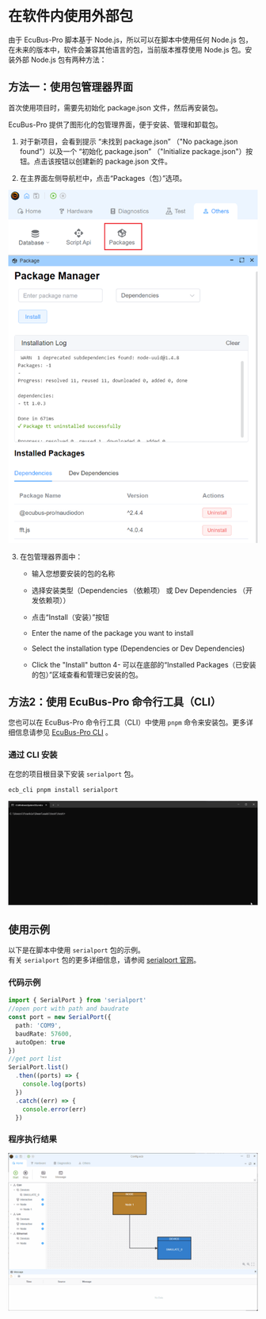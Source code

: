 # 在软件内使用外部包

由于 EcuBus-Pro 脚本基于 Node.js，所以可以在脚本中使用任何 Node.js 包，在未来的版本中，软件会兼容其他语言的包，当前版本推荐使用 Node.js 包。安装外部 Node.js 包有两种方法：

## 方法一：使用包管理器界面

首次使用项目时，需要先初始化 package.json 文件，然后再安装包。

EcuBus-Pro 提供了图形化的包管理界面，便于安装、管理和卸载包。

1. 对于新项目，会看到提示  “未找到 package.json” （"No package.json found"）以及一个 “初始化 package.json” （"Initialize package.json"）按钮。点击该按钮以创建新的 package.json 文件。

2. 在主界面左侧导航栏中，点击“Packages（包）”选项。

![Package Manager](package.png)

3. 在包管理器界面中：
   
   - 输入您想要安装的包的名称
   - 选择安装类型（Dependencies （依赖项） 或 Dev Dependencies （开发依赖项））
   - 点击“Install（安装）”按钮
   
   - Enter the name of the package you want to install
   - Select the installation type (Dependencies or Dev Dependencies)
   - Click the "Install" button
4- 可以在底部的“Installed Packages（已安装的包）”区域查看和管理已安装的包。

## 方法2：使用 EcuBus-Pro 命令行工具（CLI）

您也可以在 EcuBus-Pro 命令行工具（CLI）中使用 `pnpm` 命令来安装包。更多详细信息请参见 [EcuBus-Pro CLI](cli.md) 。

### 通过 CLI 安装

在您的项目根目录下安装 `serialport` 包。

```bash
ecb_cli pnpm install serialport
```

![Installation Process](pnpm.gif)

## 使用示例

以下是在脚本中使用 `serialport` 包的示例。  
有关 `serialport` 包的更多详细信息，请参阅 [serialport 官网](https://serialport.io/)。

### 代码示例

```typescript
import { SerialPort } from 'serialport'
//open port with path and baudrate
const port = new SerialPort({
  path: 'COM9',
  baudRate: 57600,
  autoOpen: true
})
//get port list
SerialPort.list()
  .then((ports) => {
    console.log(ports)
  })
  .catch((err) => {
    console.error(err)
  })
```

### 程序执行结果

![Running Result](serialPort.gif)
